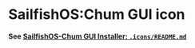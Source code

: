 # SailfishOS:Chum GUI icon

**See [SailfishOS-Chum GUI Installer: `.icons/README.md`](https://github.com/sailfishos-chum/sailfishos-chum-gui-installer/blob/main/.icons/README.md)**
